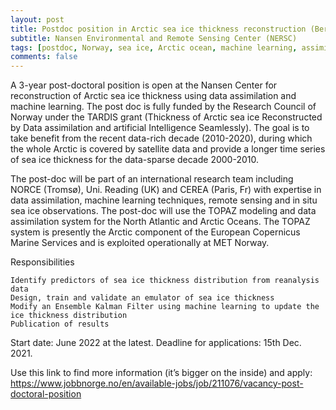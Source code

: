```yaml
---
layout: post
title: Postdoc position in Arctic sea ice thickness reconstruction (Bergen, Norway)
subtitle: Nansen Environmental and Remote Sensing Center (NERSC)
tags: [postdoc, Norway, sea ice, Arctic ocean, machine learning, assimilation]
comments: false
---
```

A 3-year post-doctoral position is open at the Nansen Center for reconstruction of Arctic sea ice thickness using data assimilation and machine learning. The post doc is fully funded by the Research Council of Norway under the TARDIS grant (Thickness of Arctic sea ice Reconstructed by Data assimilation and artificial Intelligence Seamlessly). The goal is to take benefit from the recent data-rich decade (2010-2020), during which the whole Arctic is covered by satellite data and provide a longer time series of sea ice thickness for the data-sparse decade 2000-2010.

The post-doc will be part of an international research team including NORCE (Tromsø), Uni. Reading (UK) and CEREA (Paris, Fr) with expertise in data assimilation, machine learning techniques, remote sensing and in situ sea ice observations. The post-doc will use the TOPAZ modeling and data assimilation system for the North Atlantic and Arctic Oceans. The TOPAZ system is presently the Arctic component of the European Copernicus Marine Services and is exploited operationally at MET Norway.

Responsibilities

    Identify predictors of sea ice thickness distribution from reanalysis data
    Design, train and validate an emulator of sea ice thickness
    Modify an Ensemble Kalman Filter using machine learning to update the ice thickness distribution
    Publication of results

Start date: June 2022 at the latest. 
Deadline for applications: 15th Dec. 2021. 

Use this link to find more information (it’s bigger on the inside) and apply: 
https://www.jobbnorge.no/en/available-jobs/job/211076/vacancy-post-doctoral-position

